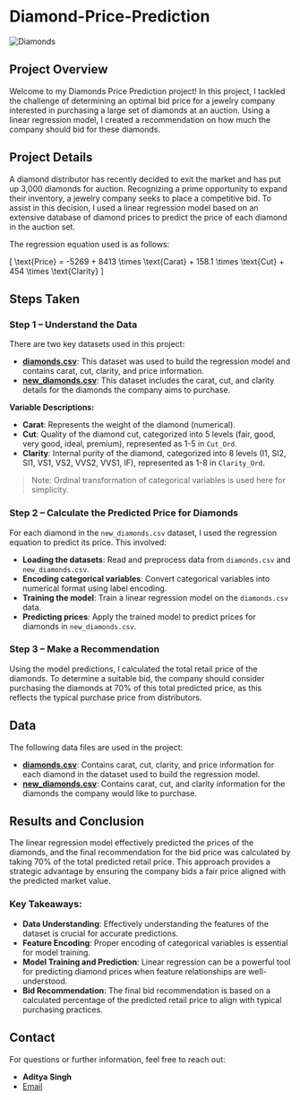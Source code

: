 # Diamond-Price-Prediction


![Diamonds](https://encrypted-tbn0.gstatic.com/images?q=tbn:ANd9GcRYXxvva3ik29uwZu8mFw1c0NQ3LLp652C7tti2zT6l3WtvZNVgwFpUf9oNbIVefipZb-4&usqp=CAU)

## Project Overview

Welcome to my Diamonds Price Prediction project! In this project, I tackled the challenge of determining an optimal bid price for a jewelry company interested in purchasing a large set of diamonds at an auction. Using a linear regression model, I created a recommendation on how much the company should bid for these diamonds.

## Project Details

A diamond distributor has recently decided to exit the market and has put up 3,000 diamonds for auction. Recognizing a prime opportunity to expand their inventory, a jewelry company seeks to place a competitive bid. To assist in this decision, I used a linear regression model based on an extensive database of diamond prices to predict the price of each diamond in the auction set.

The regression equation used is as follows:

\[ \text{Price} = -5269 + 8413 \times \text{Carat} + 158.1 \times \text{Cut} + 454 \times \text{Clarity} \]

## Steps Taken

### Step 1 – Understand the Data

There are two key datasets used in this project:

- **[diamonds.csv](./diamonds.csv)**: This dataset was used to build the regression model and contains carat, cut, clarity, and price information.
- **[new_diamonds.csv](./new_diamonds.csv)**: This dataset includes the carat, cut, and clarity details for the diamonds the company aims to purchase.

**Variable Descriptions:**

- **Carat**: Represents the weight of the diamond (numerical).
- **Cut**: Quality of the diamond cut, categorized into 5 levels (fair, good, very good, ideal, premium), represented as 1-5 in `Cut_Ord`.
- **Clarity**: Internal purity of the diamond, categorized into 8 levels (I1, SI2, SI1, VS1, VS2, VVS2, VVS1, IF), represented as 1-8 in `Clarity_Ord`.

> Note: Ordinal transformation of categorical variables is used here for simplicity.

### Step 2 – Calculate the Predicted Price for Diamonds

For each diamond in the `new_diamonds.csv` dataset, I used the regression equation to predict its price. This involved:

- **Loading the datasets**: Read and preprocess data from `diamonds.csv` and `new_diamonds.csv`.
- **Encoding categorical variables**: Convert categorical variables into numerical format using label encoding.
- **Training the model**: Train a linear regression model on the `diamonds.csv` data.
- **Predicting prices**: Apply the trained model to predict prices for diamonds in `new_diamonds.csv`.

### Step 3 – Make a Recommendation

Using the model predictions, I calculated the total retail price of the diamonds. To determine a suitable bid, the company should consider purchasing the diamonds at 70% of this total predicted price, as this reflects the typical purchase price from distributors.

## Data

The following data files are used in the project:

- **[diamonds.csv](./diamonds.csv)**: Contains carat, cut, clarity, and price information for each diamond in the dataset used to build the regression model.
- **[new_diamonds.csv](./new_diamonds.csv)**: Contains carat, cut, and clarity information for the diamonds the company would like to purchase.

## Results and Conclusion

The linear regression model effectively predicted the prices of the diamonds, and the final recommendation for the bid price was calculated by taking 70% of the total predicted retail price. This approach provides a strategic advantage by ensuring the company bids a fair price aligned with the predicted market value.

### Key Takeaways:

- **Data Understanding**: Effectively understanding the features of the dataset is crucial for accurate predictions.
- **Feature Encoding**: Proper encoding of categorical variables is essential for model training.
- **Model Training and Prediction**: Linear regression can be a powerful tool for predicting diamond prices when feature relationships are well-understood.
- **Bid Recommendation**: The final bid recommendation is based on a calculated percentage of the predicted retail price to align with typical purchasing practices.

## Contact

For questions or further information, feel free to reach out:

- **Aditya Singh**
- [Email](mailto:singhadit.509@gmail.com)
